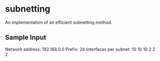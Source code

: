 # subnetting

An implementation of an efficient subnetting method.



## Sample Input
Network address: 192.168.0.0
Prefix: 24
Interfaces per subnet: 10 10 10 2 2 2
